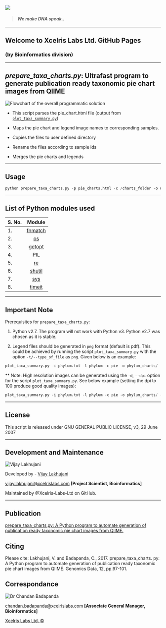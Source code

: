 ![](http://www.xcelrislabs.com/Images/Xcelris-An-Abellon-Company-Logo.png)

> #### _We make DNA speak.._





---

## Welcome to Xcelris Labs Ltd. GitHub Pages

###            (by Bioinformatics division)

---

## *prepare_taxa_charts.py*: Ultrafast program to generate publication ready taxonomic pie chart images from QIIME

![Flowchart of the overall programmatic solution]( https://github.com/Xcelris-Labs-Ltd/Publication-ready-taxonomic-charts-from-QIIME/blob/master/flowchart4.png)

* This script parses the pie_chart.html file (output from [`plot_taxa_summary.py`](http://qiime.org/scripts/plot_taxa_summary.html))

* Maps the pie chart and legend image names to corresponding samples.

* Copies the files to user defined directory

* Rename the files according to sample ids

* Merges the pie charts and legends
---

## Usage

```python
python prepare_taxa_charts.py -p pie_charts.html -c /charts_folder -o user_defined_output_folder
```
---

## List of Python modules used 

| S. No.        | Module        |
| ------------- |:-------------:|
| 1.             |  [fnmatch](https://docs.python.org/2/library/fnmatch.html)      |
| 2.             |    [os](https://docs.python.org/2/library/os.html)         |
| 3.             | [getopt](https://docs.python.org/2/library/getopt.html)        |
| 4.             | [PIL](http://www.pythonware.com/products/pil)           |
| 5.             | [re](https://docs.python.org/2/library/re.html)            |
| 6.             | [shutil](https://docs.python.org/2/library/shutil.html)        |
| 7.             | [sys](https://docs.python.org/2/library/sys.html)           |
| 8.             | [timeit](https://docs.python.org/2/library/timeit.html)           |

---

## Important Note

Prerequisites for `prepare_taxa_charts.py`:

1. Python v2.7. The program will not work with Python v3. Python v2.7 was chosen as it is stable.

2. Legend files should be generated in `png` format (default is pdf). This could be achieved by running the script `plot_taxa_summary.py` with the option `-t/--type_of_file` as `png`. Given below is an example:

```python
plot_taxa_summary.py -i phylum.txt -l phylum -c pie -o phylum_charts/ -t png
```

** Note: High resolution images can be generated using the `-d`, `--dpi` option for the script `plot_taxa_summary.py`. See below example (setting the dpi to 100 produce good quality images):

```python
plot_taxa_summary.py -i phylum.txt -l phylum -c pie -o phylum_charts/ -t png -d 100
```
---

## License

This script is released under GNU GENERAL PUBLIC LICENSE, v3, 29 June 2007

---

## Development and Maintenance

![Vijay Lakhujani](https://github.com/Xcelris-Labs-Ltd/Publication-ready-taxonomic-charts-from-QIIME/blob/master/vijay1.jpg "Vijay Lakhujani")

Developed by - [Vijay Lakhujani](https://in.linkedin.com/in/lakhujanivijay)

vijay.lakhujani@xcelrislabs.com **[Project Scientist, Bioinformatics]**

Maintained by @Xcelris-Labs-Ltd on GitHub.

---

## Publication
[prepare_taxa_charts.py: A Python program to automate generation of publication ready taxonomic pie chart images from QIIME.](http://www.sciencedirect.com/science/article/pii/S2213596016302070)

## Citing
Please cite:
Lakhujani, V. and Badapanda, C., 2017. prepare_taxa_charts. py: A Python program to automate generation of publication ready taxonomic pie chart images from QIIME. Genomics Data, 12, pp.97-101.


## Correspondance
![Dr Chandan Badapanda](https://github.com/Xcelris-Labs-Ltd/Publication-ready-taxonomic-charts-from-QIIME/blob/master/chandan2.jpg "Dr Chandan Badapanda")

chandan.badapanda@xcelrislabs.com **[Associate General Manager, Bioinformatics]**

[Xcelris Labs Ltd. &#169;](http://www.xcelrisgenomics.com/ContactUs.html)
